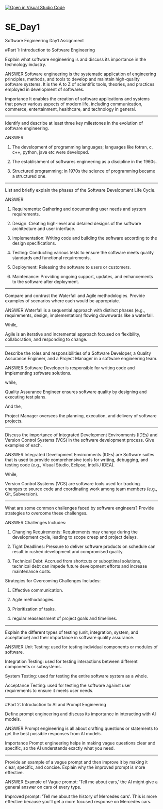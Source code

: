 [![Open in Visual Studio Code](https://classroom.github.com/assets/open-in-vscode-2e0aaae1b6195c2367325f4f02e2d04e9abb55f0b24a779b69b11b9e10269abc.svg)](https://classroom.github.com/online_ide?assignment_repo_id=15568560&assignment_repo_type=AssignmentRepo)
# SE_Day1
Software Engineering Day1 Assignment

#Part 1: Introduction to Software Engineering

Explain what software engineering is and discuss its importance in the technology industry.

ANSWER 
Software engineering is the systematic application of engineering principles, methods, and tools to develop and maintain high-quality software systems. It is the A to Z of scientific tools, theories, and practices employed in development of softwares.

Importance 
It enables the creation of software applications and systems that power various aspects of modern life, including communication, commerce, entertainment, healthcare, and technology in general.

--------------------------------------------------

Identify and describe at least three key milestones in the evolution of software engineering.

ANSWER
1. The development of programming languages; languages like fotran, c, c++, python, java etc were developed.
2. The establishment of softwares engineering as a discipline in the 1960s.

3. Structured programming; in 1970s the science of programming became a structured one.

--------------------------------------------------


List and briefly explain the phases of the Software Development Life Cycle.

ANSWER
1. Requirements: Gathering and documenting user needs and system requirements.

2. Design: Creating high-level and detailed designs of the software architecture and user interface.

3. Implementation: Writing code and building the software according to the design specifications.  

4. Testing: Conducting various tests to ensure the software meets quality standards and functional requirements.

5. Deployment: Releasing the software to users or customers.

6. Maintenance: Providing ongoing support, updates, and enhancements to the software after deployment.

--------------------------------------------------
Compare and contrast the Waterfall and Agile methodologies. Provide examples of scenarios where each would be appropriate.

ANSWER
Waterfall is a sequential approach with distinct phases (e.g., requirements, design, implementation) flowing downwards like a waterfall.

While,

Agile is an iterative and incremental approach focused on flexibility, collaboration, and responding to change.

--------------------------------------------------
Describe the roles and responsibilities of a Software Developer, a Quality Assurance Engineer, and a Project Manager in a software engineering team.

ANSWER
Software Developer is responsible for writing code and implementing software solutions.

while,

Quality Assurance Engineer ensures software quality by designing and executing test plans.

And the,

Project Manager oversees the planning, execution, and delivery of software projects.

--------------------------------------------------

Discuss the importance of Integrated Development Environments (IDEs) and Version Control Systems (VCS) in the software development process. Give examples of each.

ANSWER
Integrated Development Environments (IDEs) are Software suites that is used to provide comprehensive tools for writing, debugging, and testing code (e.g., Visual Studio, Eclipse, IntelliJ IDEA).

While,

Version Control Systems (VCS) are software tools used for tracking changes to source code and coordinating work among team members (e.g., Git, Subversion).

--------------------------------------------------

What are some common challenges faced by software engineers? Provide strategies to overcome these challenges.

ANSWER
Challenges Includes:
1. Changing Requirements: Requirements may change during the development cycle, leading to scope creep and project delays.

2. Tight Deadlines: Pressure to deliver software products on schedule can result in rushed development and compromised quality.

3. Technical Debt: Accrued from shortcuts or suboptimal solutions, technical debt can impede future development efforts and increase maintenance costs.

Strategies for Overcoming Challenges Includes:
1. Effective communication.

2. Agile methodologies.

3. Prioritization of tasks.

4. regular reassessment of project goals and timelines.

--------------------------------------------------

Explain the different types of testing (unit, integration, system, and acceptance) and their importance in software quality assurance.

ANSWER
Unit Testing: used for testing individual components or modules of software.

Integration Testing: used for testing interactions between different components or subsystems.
 
System Testing: used for testing the entire software system as a whole.

Acceptance Testing: used for testing the software against user requirements to ensure it meets user needs.

--------------------------------------------------
#Part 2: Introduction to AI and Prompt Engineering


Define prompt engineering and discuss its importance in interacting with AI models.

ANSWER
Prompt engineering is all about crafting questions or statements to get the best possible responses from AI models.

Importance
Prompt engineering helps in making vague questions clear and specific, so the AI understands exactly what you need.

--------------------------------------------------

Provide an example of a vague prompt and then improve it by making it clear, specific, and concise. Explain why the improved prompt is more effective.

ANSWER
Example of Vague prompt:
'Tell me about cars,' the AI might give a general answer on cars of every type. 

Improved prompt:
'Tell me about the history of Mercedes cars'. This is more effective because you'll get a more focused response on Mercedes cars.